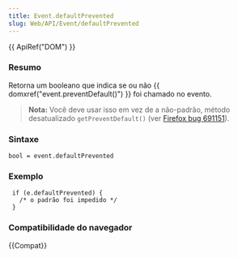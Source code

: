 ```yaml
---
title: Event.defaultPrevented
slug: Web/API/Event/defaultPrevented
---
```


{{ ApiRef("DOM") }}

### Resumo

Retorna um booleano que indica se ou não {{ domxref("event.preventDefault()") }} foi chamado no evento.

> **Nota:** Você deve usar isso em vez de a não-padrão, método desatualizado `getPreventDefault()` (ver [Firefox bug 691151](https://bugzil.la/691151)).

### Sintaxe

```
bool = event.defaultPrevented
```

### Exemplo

```
 if (e.defaultPrevented) {
   /* o padrão foi impedido */
 }
```

### Compatibilidade do navegador

{{Compat}}
